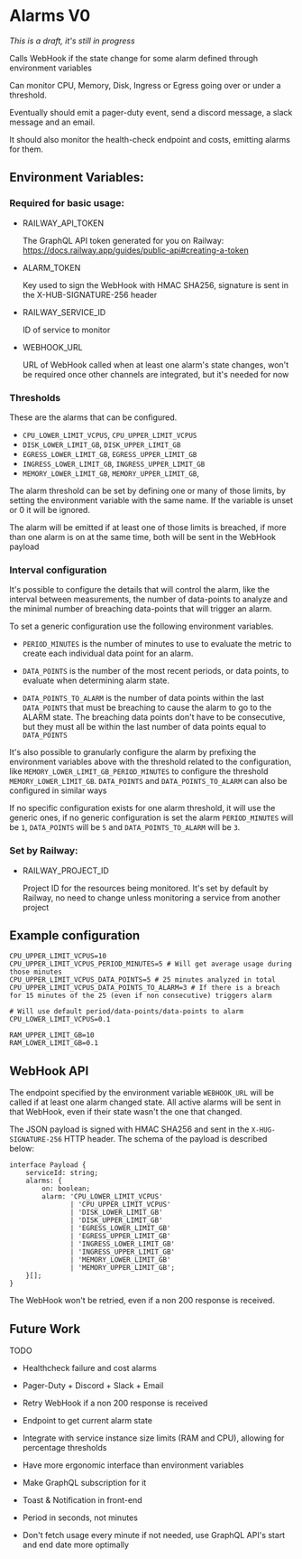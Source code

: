 # Alarms V0

*This is a draft, it's still in progress*

Calls WebHook if the state change for some alarm defined through environment variables

Can monitor CPU, Memory, Disk, Ingress or Egress going over or under a threshold.

Eventually should emit a pager-duty event, send a discord message, a slack message and an email.

It should also monitor the health-check endpoint and costs, emitting alarms for them.

## Environment Variables:

### Required for basic usage:

- RAILWAY_API_TOKEN

  The GraphQL API token generated for you on Railway: https://docs.railway.app/guides/public-api#creating-a-token

- ALARM_TOKEN

  Key used to sign the WebHook with HMAC SHA256, signature is sent in the X-HUB-SIGNATURE-256 header

- RAILWAY_SERVICE_ID

  ID of service to monitor

- WEBHOOK_URL

  URL of WebHook called when at least one alarm's state changes, won't be required once other channels are integrated, but it's needed for now

### Thresholds

These are the alarms that can be configured.

- `CPU_LOWER_LIMIT_VCPUS`, `CPU_UPPER_LIMIT_VCPUS`
- `DISK_LOWER_LIMIT_GB`, `DISK_UPPER_LIMIT_GB`
- `EGRESS_LOWER_LIMIT_GB`, `EGRESS_UPPER_LIMIT_GB`
- `INGRESS_LOWER_LIMIT_GB`, `INGRESS_UPPER_LIMIT_GB`
- `MEMORY_LOWER_LIMIT_GB`, `MEMORY_UPPER_LIMIT_GB`,

The alarm threshold can be set by defining one or many of those limits, by setting the environment variable with the same name. If the variable is unset or 0 it will be ignored.

The alarm will be emitted if at least one of those limits is breached, if more than one alarm is on at the same time, both will be sent in the WebHook payload

### Interval configuration

It's possible to configure the details that will control the alarm, like the interval between measurements, the number of data-points to analyze and the minimal number of breaching data-points that will trigger an alarm.

To set a generic configuration use the following environment variables.

- `PERIOD_MINUTES` is the number of minutes to use to evaluate the metric to create each individual data point for an alarm.

- `DATA_POINTS` is the number of the most recent periods, or data points, to evaluate when determining alarm state.

- `DATA_POINTS_TO_ALARM` is the number of data points within the last `DATA_POINTS` that must be breaching to cause the alarm to go to the ALARM state. The breaching data points don't have to be consecutive, but they must all be within the last number of data points equal to `DATA_POINTS`

It's also possible to granularly configure the alarm by prefixing the environment variables above with the threshold related to the configuration, like `MEMORY_LOWER_LIMIT_GB_PERIOD_MINUTES` to configure the threshold `MEMORY_LOWER_LIMIT_GB`. `DATA_POINTS` and `DATA_POINTS_TO_ALARM` can also be configured in similar ways

If no specific configuration exists for one alarm threshold, it will use the generic ones, if no generic configuration is set the alarm `PERIOD_MINUTES` will be `1`, `DATA_POINTS` will be `5` and `DATA_POINTS_TO_ALARM` will be `3`.

### Set by Railway:

- RAILWAY_PROJECT_ID

  Project ID for the resources being monitored. It's set by default by Railway, no need to change unless monitoring a service from another project

## Example configuration

```
CPU_UPPER_LIMIT_VCPUS=10
CPU_UPPER_LIMIT_VCPUS_PERIOD_MINUTES=5 # Will get average usage during those minutes
CPU_UPPER_LIMIT_VCPUS_DATA_POINTS=5 # 25 minutes analyzed in total
CPU_UPPER_LIMIT_VCPUS_DATA_POINTS_TO_ALARM=3 # If there is a breach for 15 minutes of the 25 (even if non consecutive) triggers alarm

# Will use default period/data-points/data-points to alarm
CPU_LOWER_LIMIT_VCPUS=0.1 

RAM_UPPER_LIMIT_GB=10
RAM_LOWER_LIMIT_GB=0.1
```

## WebHook API

The endpoint specified by the environment variable `WEBHOOK_URL` will be called if at least one alarm changed state. All active alarms will be sent in that WebHook, even if their state wasn't the one that changed.

The JSON payload is signed with HMAC SHA256 and sent in the `X-HUG-SIGNATURE-256` HTTP header. The schema of the payload is described below:

```
interface Payload {
    serviceId: string;
    alarms: {
        on: boolean;
        alarm: 'CPU_LOWER_LIMIT_VCPUS'
               | 'CPU_UPPER_LIMIT_VCPUS'
               | 'DISK_LOWER_LIMIT_GB'
               | 'DISK_UPPER_LIMIT_GB'
               | 'EGRESS_LOWER_LIMIT_GB'
               | 'EGRESS_UPPER_LIMIT_GB'
               | 'INGRESS_LOWER_LIMIT_GB'
               | 'INGRESS_UPPER_LIMIT_GB'
               | 'MEMORY_LOWER_LIMIT_GB'
               | 'MEMORY_UPPER_LIMIT_GB';
    }[];
}
```

The WebHook won't be retried, even if a non 200 response is received.

## Future Work

TODO

- Healthcheck failure and cost alarms
- Pager-Duty + Discord + Slack + Email
- Retry WebHook if a non 200 response is received
- Endpoint to get current alarm state

- Integrate with service instance size limits (RAM and CPU), allowing for percentage thresholds
- Have more ergonomic interface than environment variables
- Make GraphQL subscription for it
- Toast & Notification in front-end
- Period in seconds, not minutes
- Don't fetch usage every minute if not needed, use GraphQL API's start and end date more optimally
